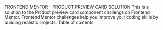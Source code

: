 FRONTEND MENTOR - PRODUCT PREVIEW CARD SOLUTION
This is a solution to the Product preview card component challenge on Frontend Mentor. Frontend Mentor challenges help you improve your coding skills by building realistic projects.
Table of contents
